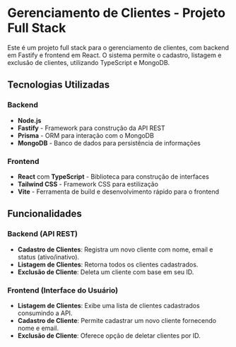 # Gerenciamento de Clientes - Projeto Full Stack

Este é um projeto full stack para o gerenciamento de clientes, com backend em Fastify e frontend em React. O sistema permite o cadastro, listagem e exclusão de clientes, utilizando TypeScript e MongoDB.

## Tecnologias Utilizadas

### Backend
- **Node.js**
- **Fastify** - Framework para construção da API REST
- **Prisma** - ORM para interação com o MongoDB
- **MongoDB** - Banco de dados para persistência de informações

### Frontend
- **React** com **TypeScript** - Biblioteca para construção de interfaces
- **Tailwind CSS** - Framework CSS para estilização
- **Vite** - Ferramenta de build e desenvolvimento rápido para o frontend

## Funcionalidades

### Backend (API REST)
- **Cadastro de Clientes**: Registra um novo cliente com nome, email e status (ativo/inativo).
- **Listagem de Clientes**: Retorna todos os clientes cadastrados.
- **Exclusão de Cliente**: Deleta um cliente com base em seu ID.

### Frontend (Interface do Usuário)
- **Listagem de Clientes**: Exibe uma lista de clientes cadastrados consumindo a API.
- **Cadastro de Cliente**: Permite cadastrar um novo cliente fornecendo nome e email.
- **Exclusão de Cliente**: Oferece opção de deletar clientes por ID.

